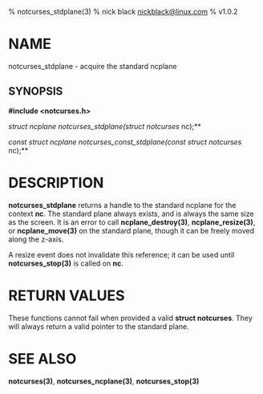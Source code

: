 % notcurses_stdplane(3)
% nick black <nickblack@linux.com>
% v1.0.2

# NAME

notcurses_stdplane - acquire the standard ncplane

## SYNOPSIS

**#include <notcurses.h>**

**struct ncplane*
notcurses_stdplane(struct notcurses* nc);**

**const struct ncplane*
notcurses_const_stdplane(const struct notcurses* nc);**

# DESCRIPTION

**notcurses_stdplane** returns a handle to the standard ncplane for the context
**nc**. The standard plane always exists, and is always the same size as the
screen. It is an error to call **ncplane_destroy(3)**, **ncplane_resize(3)**,
or **ncplane_move(3)** on the standard plane, though it can be freely moved
along the z-axis.

A resize event does not invalidate this reference; it can be used until
**notcurses_stop(3)** is called on **nc**.

# RETURN VALUES

These functions cannot fail when provided a valid **struct notcurses**. They
will always return a valid pointer to the standard plane.

# SEE ALSO

**notcurses(3)**, **notcurses_ncplane(3)**, **notcurses_stop(3)**
